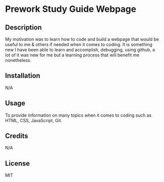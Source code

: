 # Prework Study Guide Webpage

## Description

My motivation was to learn how to code and build a webpage that would be useful to me & others if needed when it comes to coding. It is something new I have been able to learn and accomplish, debugging, using github, a lot of it was new for me but a learning process that will benefit me nonetheless. 

## Installation

N/A

## Usage

To provide information on many topics when it comes to coding such as HTML, CSS, JavaScript, Git.

## Credits

N/A

## License

MIT


